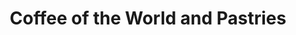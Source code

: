---
title: "Coffee of the World and Pastries"
url: /waterloo/coffee-of-the-world-and-pastries/
shop: Kaffee
---